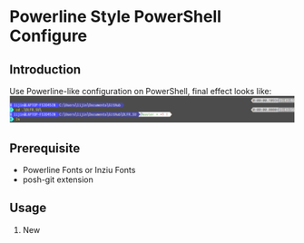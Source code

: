 # Powerline Style PowerShell Configure

## Introduction
Use Powerline-like configuration on PowerShell, final effect looks like:  
![effect](effect.PNG)

## Prerequisite
- Powerline Fonts or Inziu Fonts
- posh-git extension

## Usage
1. New
